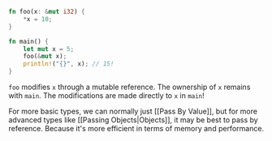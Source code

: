 ```rust
fn foo(x: &mut i32) {
    *x = 10;
}

fn main() {
    let mut x = 5;
    foo(&mut x);
    println!("{}", x); // 15!
}
```

`foo` modifies `x` through a mutable reference. The ownership of `x` remains with `main`. The modifications are made directly to `x` in `main`!

For more basic types, we can normally just [[Pass By Value]], but for more advanced types like [[Passing Objects|Objects]], it may be best to pass by reference. Because it's more efficient in terms of memory and performance.